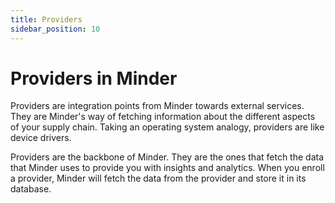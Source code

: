 ```yaml
---
title: Providers
sidebar_position: 10
---
```


# Providers in Minder

Providers are integration points from Minder towards external services. They are Minder's way
of fetching information about the different aspects of your supply chain. Taking an operating
system analogy, providers are like device drivers.

Providers are the backbone of Minder. They are the ones that fetch the data that Minder uses to
provide you with insights and analytics. When you enroll a provider, Minder will fetch the data
from the provider and store it in its database.
